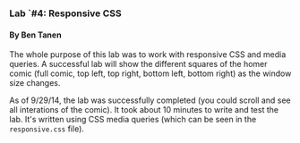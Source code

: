 ### Lab `#4: Responsive CSS

#### By Ben Tanen

The whole purpose of this lab was to work with responsive CSS and media queries. A successful lab will show the different squares of the homer comic (full comic, top left, top right, bottom left, bottom right) as the window size changes.

As of 9/29/14, the lab was successfully completed (you could scroll and see all interations of the comic). It took about 10 minutes to write and test the lab. It's written using CSS media queries (which can be seen in the `responsive.css` file).

